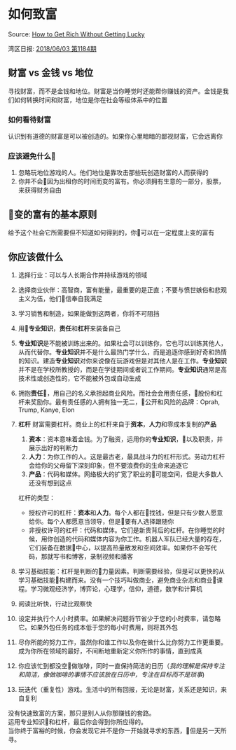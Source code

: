 # 如何致富

Source: [How to Get Rich Without Getting Lucky](https://threadreaderapp.com/thread/1002103360646823936.html)

湾区日报: [2018/06/03 第1184期](https://wanqu.co/a/6572/%E5%A6%82%E4%BD%95%E8%87%B4%E5%AF%8C/)

## 财富 vs 金钱 vs 地位

寻找财富，而不是金钱和地位。财富是当你睡觉时还能帮你赚钱的资产。金钱是我们如何转换时间和财富，地位是你在社会等级体系中的位置

### 如何看待财富

认识到有道德的财富是可以被创造的。如果你心里暗暗的鄙视财富，它会远离你

### 应该避免什么

1. 忽略玩地位游戏的人。他们地位是靠攻击那些玩创造财富的人而获得的
2. 你并不会因为出租你的时间而变的富有。你必须拥有生意的一部分，股票，来获得财务自由

## 变的富有的基本原则

给予这个社会它所需要但不知道如何得到的，你可以在一定程度上变的富有

## 你应该做什么

1. 选择行业：可以与人长期合作并持续游戏的领域
2. 选择商业伙伴：高智商，富有能量，最重要的是正直；不要与愤世嫉俗和悲观主义为伍，他们信奉自我满足
3. 学习销售和制造，如果能做到这两者，你将不可阻挡
4. 用**专业知识**，**责任**和**杠杆**来装备自己
5. **专业知识**是不能被训练出来的。如果社会可以训练你，它也可以训练其他人，从而代替你。**专业知识**并不是什么最热门学什么，而是追逐你感到好奇和热情的知识。建造**专业知识**对你来说像在玩游戏但是对其他人是在工作。**专业知识**并不是在学校所教授的，而是在学徒期间或者说工作期间。**专业知识**通常是高技术性或创造性的，它不能被外包或自动生成
6. 拥抱**责任**，用自己的名义承担起商业风险。而社会会用责任感，股份和杠杆来奖励你。最有责任感的人拥有独一无二，公开和风险的品牌：Oprah, Trump, Kanye, Elon
7. **杠杆**
  财富需要杠杆。商业上的杠杆来自于**资本**，**人力**和零成本复制的**产品**

     1. **资本**：资本意味着金钱。为了融资，运用你的**专业知识**，以及职责，并展示出好的判断力
     2. **人力**：为你工作的人。这是最古老，最具战斗力的杠杆形式。劳动力杠杆会给你的父母留下深刻印象，但不要浪费你的生命来追逐它
     3. **产品**：代码和媒体。网络极大的扩宽了职业的可能空间，但是大多数人还没有想到这点

    杠杆的类型：

   * 授权许可的杠杆：**资本**和**人力**。每个人都在找钱，但是只有少数人愿意给你。每个人都愿意当领导，但是要有人选择跟随你
   * 非授权许可的杠杆：代码和媒体。它们是新贵背后的杠杆。在你睡觉的时候，用你创造的代码和媒体内容为你工作。机器人军队已经大量的存在，它们装备在数据中心，以提高热量散发和空间效率。如果你不会写代码，那就写书和博客，录制视频和播客
  
8. 学习基础技能：杠杆是判断的力量因素。判断需要经验，但是可以更快的从学习基础技能构建而来。没有一个技巧叫做商业，避免商业杂志和商业课程。学习微观经济学，博弈论，心理学，信仰，道德，数学和计算机
9. 阅读比听快，行动比观察快
10. 设定并执行个人小时费率。如果解决问题将节省少于您的小时费率，请忽略它。如果外包任务的成本低于您的每小时费用，则将其外包
11. 尽你所能的努力工作，虽然你和谁工作以及你在做什么比你努力工作更重要。成为你所在领域的最好，不间断地重新定义你所作的事情，直到成真
12. 你应该忙到都没空做咖啡，同时一直保持简洁的日历（_我的理解是保持专注和简洁，像做咖啡的事情不应该放在日历中，专注在目标而不是琐事_)
13. 玩迭代（重复性）游戏。生活中的所有回报，无论是财富，关系还是知识，来自复利

没有快速致富的方案，那只是别人从你那赚钱的套路。  
运用专业知识和杠杆，最后你会得到你所应得的。  
当你终于富裕的时候，你会发现它并不是你一开始就寻求的东西，但是另一天所寻。
